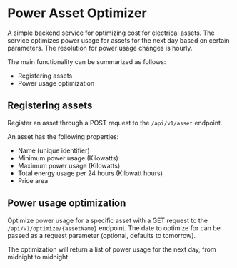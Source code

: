 # Power Asset Optimizer

A simple backend service for optimizing cost for electrical assets.
The service optimizes power usage for assets for the next day based on certain parameters.
The resolution for power usage changes is hourly.

The main functionality can be summarized as follows:

- Registering assets
- Power usage optimization

## Registering assets

Register an asset through a POST request to the `/api/v1/asset` endpoint.

An asset has the following properties:

- Name (unique identifier)
- Minimum power usage (Kilowatts)
- Maximum power usage (Kilowatts)
- Total energy usage per 24 hours (Kilowatt hours)
- Price area

## Power usage optimization

Optimize power usage for a specific asset with a GET request to the `/api/v1/optimize/{assetName}`
endpoint. The date to optimize for can be passed as a request parameter (optional, defaults to
tomorrow).

The optimization will return a list of power usage for the next day, from midnight to midnight.
